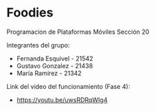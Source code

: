 # Foodies
Programacion de Plataformas Móviles
Sección 20

Integrantes del grupo: 
- Fernanda Esquivel - 21542
- Gustavo Gonzalez - 21438
- María Ramírez - 21342

Link del video del funcionamiento (Fase 4):
- https://youtu.be/uwsRDRqWlg4



